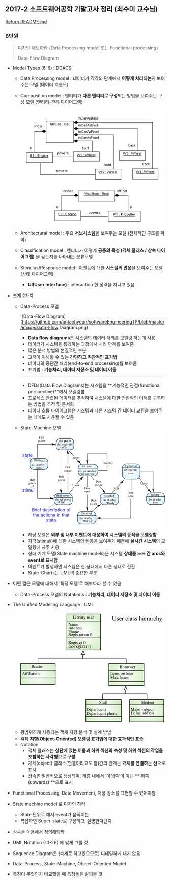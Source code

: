 ## 2017-2 소프트웨어공학 기말고사 정리 (최수미 교수님)

[Return README.md](https://github.com/antaehyeon/softwareEngineeringTP/blob/master/README.md)

### 6단원

> 디자인 해보아라 (Data Processing model 또는 Functional processing)
>
> Data-Flow Diagram

- Model Types (6-6) : DCACS

  - Data Processing model : 데이터가 각각의 단계에서 **어떻게 처리되는지** 보여주는 모델 (데이터 흐름도)

  - Composition model : 엔티티가 **다른 엔티티로 구성**되는 방법을 보여주는 구성 모델 (엔티티-관계 다이어그램)

    ![Composition Model Example](https://github.com/antaehyeon/softwareEngineeringTP/blob/master/image/Composition%20Model%20Example.png)

  - Architectural model : 주요 **서브시스템**을 보여주는 모델 (전체적인 구조를 파악)

  - Classification model : 엔티티가 어떻게 **공통의 특성 (객체 클래스 / 상속 다이어그램)** 을 갖는지를 나타내는 분류모델

  - Stimulus/Response model : 이벤트에 대한 **시스템의 반응**을 보여주는 모델 (상태 다이어그램)

    - **UI(User Interface)** : interaction 한 성격을 지니고 있음

- 크게 2가지
  - Data-Process 모델

    ![Data-Flow Diagram](https://github.com/antaehyeon/softwareEngineeringTP/blob/master/image/Data-Flow Diagram.png)

    - **Data flow diagrams**은 시스템의 데이터 처리를 모델링 하는데 사용
    - 데이터가 시스템을 통과하는 과정에서 처리 단계를 보여줌
    - 많은 분석 방법의 본질적인 부분
    - 고객이 이해할 수 있는 **간단하고 직관적인 표기법**
    - 데이터의 종단간 처리(end-to-end processing)를 보여줌
    - 표기법 : **기능처리, 데이터 저장소 및 데이터 이동**
    -  --
    - DFDs(Data Flow Diagrams)는 시스템을 **기능적인 관점(functional perspective)**에서 모델링함
    - 프로세스 관련된 데이터를 추적하여 시스템에 대한 전반적인 이해를 구축하는 방법을 추적 및 문서화
    - 데이터 흐름 다이어그램은 시스템과 다른 시스템 간 데이터 교환을 보여주는 데에도 사용될 수 있음

  - State-Machine 모델

    ![State machine model](https://github.com/antaehyeon/softwareEngineeringTP/blob/master/image/State%20machine%20model.png)

    - 해당 모델은 **외부 및 내부 이벤트에 대응하여 시스템의 동작을 모델링함**
    - 자극(stimuli)에 대한 시스템의 반응을 보여주기 때문에 **실시간 시스템**의 모델링에 자주 사용
    - 상태 기계 모델(State machine models)은 시스템 **상태를 노드 간 arcs와 event로 표시**함
    - 이벤트가 발생하면 시스템은 한 상태에서 다른 상태로 전환
    - State-Charts는 UML의 중요한 부분

- 어떤 짧은 모델에 대해서 '특정 모델'로 해보아라 할 수 있음

  - Data-Process 모델의 Notations : **기능처리, 데이터 저장소 및 데이터 이동**

- The Unified Modeling Language : UML

  ![User Class Hierarchy](https://github.com/antaehyeon/softwareEngineeringTP/blob/master/image/User%20Class%20Hierarchy.png)

  - 광범위하게 사용되는 객체 지향 분석 및 설계 방법
  - **객체 지향(Object-Oriented) 모델링 표기법에 대한 효과적인 표준**
  - Notation
    - 객체 클래스는 **상단에 있는 이름과 하위 섹션의 속성 및 하위 섹션의 작업을 포함하는 사각형으로 구성**
    - 개체(object) 클래스(연결이라고도 함)간의 관계는 **개체를 연결하는 선**으로 표시
    - 상속은 일반적으로 생성되며, 계층 내에서 '아래쪽'이 아닌 **'위쪽(upwards)'**으로 표시

- Functional Processing, Data Movement, 저장 장소를 표현할 수 있어야함



- State machine model 로 디자인 하라
  - State 단위로 해서 event가 움직이는
  - 복잡하면 Super-state로 구성하고, 설명한다던지



- 상속을 이용해서 정의해봐라
- UML Notation (10-29) 에 맞게 그릴 것
- Sequence Diagram은 (숙제로 하고있으므로) 디테일하게 내지 않음



- Data-Process, State-Machine, Object-Oriented Model
- 특징이 무엇인지 비교했을 때 특징들을 살펴볼 것